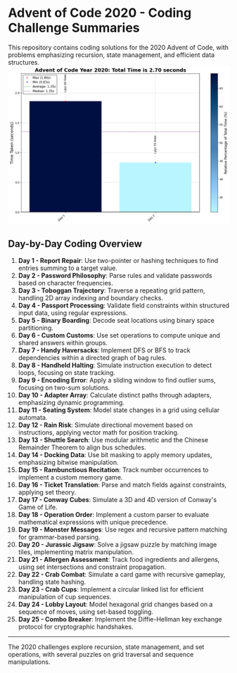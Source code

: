 # Advent of Code 2020 - Coding Challenge Summaries

This repository contains coding solutions for the 2020 Advent of Code, with problems emphasizing recursion, state management, and efficient data structures.
![2020 RunTime](2020_RunTime_plot.png)
## Day-by-Day Coding Overview

1. **Day 1 - Report Repair**: Use two-pointer or hashing techniques to find entries summing to a target value.
2. **Day 2 - Password Philosophy**: Parse rules and validate passwords based on character frequencies.
3. **Day 3 - Toboggan Trajectory**: Traverse a repeating grid pattern, handling 2D array indexing and boundary checks.
4. **Day 4 - Passport Processing**: Validate field constraints within structured input data, using regular expressions.
5. **Day 5 - Binary Boarding**: Decode seat locations using binary space partitioning.
6. **Day 6 - Custom Customs**: Use set operations to compute unique and shared answers within groups.
7. **Day 7 - Handy Haversacks**: Implement DFS or BFS to track dependencies within a directed graph of bag rules.
8. **Day 8 - Handheld Halting**: Simulate instruction execution to detect loops, focusing on state tracking.
9. **Day 9 - Encoding Error**: Apply a sliding window to find outlier sums, focusing on two-sum solutions.
10. **Day 10 - Adapter Array**: Calculate distinct paths through adapters, emphasizing dynamic programming.
11. **Day 11 - Seating System**: Model state changes in a grid using cellular automata.
12. **Day 12 - Rain Risk**: Simulate directional movement based on instructions, applying vector math for position tracking.
13. **Day 13 - Shuttle Search**: Use modular arithmetic and the Chinese Remainder Theorem to align bus schedules.
14. **Day 14 - Docking Data**: Use bit masking to apply memory updates, emphasizing bitwise manipulation.
15. **Day 15 - Rambunctious Recitation**: Track number occurrences to implement a custom memory game.
16. **Day 16 - Ticket Translation**: Parse and match fields against constraints, applying set theory.
17. **Day 17 - Conway Cubes**: Simulate a 3D and 4D version of Conway's Game of Life.
18. **Day 18 - Operation Order**: Implement a custom parser to evaluate mathematical expressions with unique precedence.
19. **Day 19 - Monster Messages**: Use regex and recursive pattern matching for grammar-based parsing.
20. **Day 20 - Jurassic Jigsaw**: Solve a jigsaw puzzle by matching image tiles, implementing matrix manipulation.
21. **Day 21 - Allergen Assessment**: Track food ingredients and allergens, using set intersections and constraint propagation.
22. **Day 22 - Crab Combat**: Simulate a card game with recursive gameplay, handling state hashing.
23. **Day 23 - Crab Cups**: Implement a circular linked list for efficient manipulation of cup sequences.
24. **Day 24 - Lobby Layout**: Model hexagonal grid changes based on a sequence of moves, using set-based toggling.
25. **Day 25 - Combo Breaker**: Implement the Diffie-Hellman key exchange protocol for cryptographic handshakes.

---

The 2020 challenges explore recursion, state management, and set operations, with several puzzles on grid traversal and sequence manipulations.